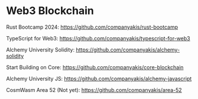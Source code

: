 # Web3 Blockchain

Rust Bootcamp 2024:
https://github.com/companyakis/rust-bootcamp

TypeScript for Web3:
https://github.com/companyakis/typescript-for-web3

Alchemy University Solidity:
https://github.com/companyakis/alchemy-solidity

Start Building on Core:
https://github.com/companyakis/core-blockchain

Alchemy University JS:
https://github.com/companyakis/alchemy-javascript

CosmWasm Area 52 (Not yet):
https://github.com/companyakis/area-52

